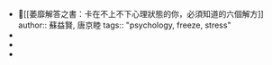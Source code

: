 - 📕[[萎靡解答之書：卡在不上不下心理狀態的你，必須知道的六個解方]]
  author:: 蘇益賢, 唐京睦
  tags:: "psychology, freeze, stress"
-
-
-